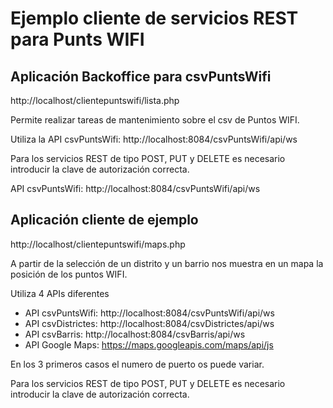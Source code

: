 Ejemplo cliente de servicios REST para Punts WIFI
=================================================

Aplicación Backoffice para csvPuntsWifi
---------------------------------------

http://localhost/clientepuntswifi/lista.php

Permite realizar tareas de mantenimiento sobre el csv de Puntos WIFI.

Utiliza la API csvPuntsWifi: http://localhost:8084/csvPuntsWifi/api/ws

Para los servicios REST de tipo POST, PUT y DELETE es necesario introducir la clave de autorización correcta.

API csvPuntsWifi: http://localhost:8084/csvPuntsWifi/api/ws


Aplicación cliente de ejemplo
-----------------------------

http://localhost/clientepuntswifi/maps.php

A partir de la selección de un distrito y un barrio nos muestra en un mapa la posición de los puntos WIFI.

Utiliza 4 APIs diferentes

* API csvPuntsWifi: http://localhost:8084/csvPuntsWifi/api/ws
* API csvDistrictes: http://localhost:8084/csvDistrictes/api/ws
* API csvBarris: http://localhost:8084/csvBarris/api/ws
* API Google Maps: https://maps.googleapis.com/maps/api/js

En los 3 primeros casos el numero de puerto os puede variar.

Para los servicios REST de tipo POST, PUT y DELETE es necesario introducir la clave de autorización correcta.
